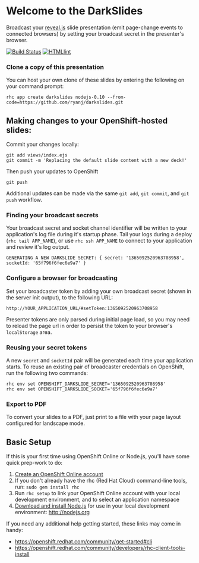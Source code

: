 # Welcome to the DarkSlides
Broadcast your [reveal.js](http://lab.hakim.se/reveal-js/) slide presentation (emit page-change events to connected browsers) by setting your broadcast secret in the presenter's browser.

[![Build Status](https://travis-ci.org/ryanj/darkslides.png?branch=master)](https://travis-ci.org/ryanj/darkslides)
[![HTMLlint](http://badges.brihten.com/lint/badge-medium.png)](http://lint.brihten.com/html/report?u=http%3A//darkslides-rjdemo.rhcloud.com&s=1111110)

### Clone a copy of this presentation
You can host your own clone of these slides by entering the following on your command prompt:

    rhc app create darkslides nodejs-0.10 --from-code=https://github.com/ryanj/darkslides.git

## Making changes to your OpenShift-hosted slides:
Commit your changes locally:

    git add views/index.ejs
    git commit -m 'Replacing the default slide content with a new deck!'

Then push your updates to OpenShift

    git push

Additional updates can be made via the same `git add`, `git commit`, and `git push` workflow.

### Finding your broadcast secrets
Your broadcast secret and socket channel identifier will be written to your application's log file during it's startup phase.  Tail your logs during a deploy (`rhc tail APP_NAME`), or use `rhc ssh APP_NAME` to connect to your application and review it's log output.

    GENERATING A NEW DARKSLIDE SECRET: { secret: '1365092520963708958', socketId: '65f796f6fec6e9a7' }

### Configure a browser for broadcasting
Set your broadcaster token by adding your own broadcast secret (shown in the server init output), to the following URL:

    http://YOUR_APPLICATION_URL/#setToken:1365092520963708958

Presenter tokens are only parsed during initial page load, so you may need to reload the page url in order to persist the token to your browser's `localStorage` area.

### Reusing your secret tokens
A new `secret` and `socketId` pair will be generated each time your application starts.  To reuse an existing pair of broadcaster credentials on OpenShift, run the following two commands:

    rhc env set OPENSHIFT_DARKSLIDE_SECRET='1365092520963708958'
    rhc env set OPENSHIFT_DARKSLIDE_SOCKET='65f796f6fec6e9a7'

### Export to PDF
To convert your slides to a PDF, just print to a file with your page layout configured for landscape mode.

## Basic Setup
If this is your first time using OpenShift Online or Node.js, you'll have some quick prep-work to do:

1. [Create an OpenShift Online account](http://openshift.redhat.com/app/account/new)
2. If you don't already have the rhc (Red Hat Cloud) command-line tools, run: `sudo gem install rhc`
3. Run `rhc setup` to link your OpenShift Online account with your local development environment, and to select an application namespace
4. [Download and install Node.js](http://nodejs.org) for use in your local development environment: http://nodejs.org

If you need any additional help getting started, these links may come in handy:

 * https://openshift.redhat.com/community/get-started#cli
 * https://openshift.redhat.com/community/developers/rhc-client-tools-install

